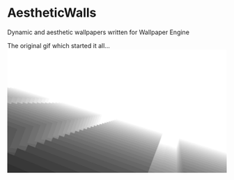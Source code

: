 # AestheticWalls
Dynamic and aesthetic wallpapers written for Wallpaper Engine

The original gif which started it all...
![](demogifs/rotbox.gif)
